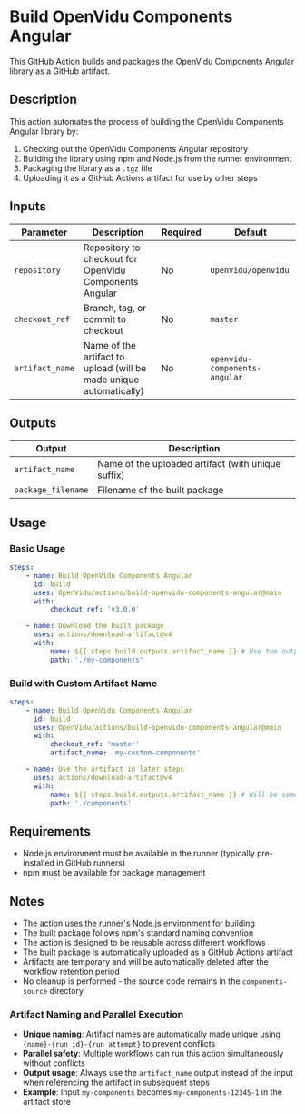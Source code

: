 # Build OpenVidu Components Angular

This GitHub Action builds and packages the OpenVidu Components Angular library as a GitHub artifact.

## Description

This action automates the process of building the OpenVidu Components Angular library by:

1. Checking out the OpenVidu Components Angular repository
2. Building the library using npm and Node.js from the runner environment
3. Packaging the library as a `.tgz` file
4. Uploading it as a GitHub Actions artifact for use by other steps

## Inputs

| Parameter       | Description                                                        | Required | Default                       |
| --------------- | ------------------------------------------------------------------ | -------- | ----------------------------- |
| `repository`    | Repository to checkout for OpenVidu Components Angular             | No       | `OpenVidu/openvidu`           |
| `checkout_ref`  | Branch, tag, or commit to checkout                                 | No       | `master`                      |
| `artifact_name` | Name of the artifact to upload (will be made unique automatically) | No       | `openvidu-components-angular` |

## Outputs

| Output             | Description                                        |
| ------------------ | -------------------------------------------------- |
| `artifact_name`    | Name of the uploaded artifact (with unique suffix) |
| `package_filename` | Filename of the built package                      |

## Usage

### Basic Usage

```yaml
steps:
    - name: Build OpenVidu Components Angular
      id: build
      uses: OpenVidu/actions/build-openvidu-components-angular@main
      with:
          checkout_ref: 'v3.0.0'

    - name: Download the built package
      uses: actions/download-artifact@v4
      with:
          name: ${{ steps.build.outputs.artifact_name }} # Use the output, not the input!
          path: './my-components'
```

### Build with Custom Artifact Name

```yaml
steps:
    - name: Build OpenVidu Components Angular
      id: build
      uses: OpenVidu/actions/build-openvidu-components-angular@main
      with:
          checkout_ref: 'master'
          artifact_name: 'my-custom-components'

    - name: Use the artifact in later steps
      uses: actions/download-artifact@v4
      with:
          name: ${{ steps.build.outputs.artifact_name }} # Will be something like 'my-custom-components-12345-1'
          path: './components'
```

## Requirements

-   Node.js environment must be available in the runner (typically pre-installed in GitHub runners)
-   npm must be available for package management

## Notes

-   The action uses the runner's Node.js environment for building
-   The built package follows npm's standard naming convention
-   The action is designed to be reusable across different workflows
-   The built package is automatically uploaded as a GitHub Actions artifact
-   Artifacts are temporary and will be automatically deleted after the workflow retention period
-   No cleanup is performed - the source code remains in the `components-source` directory

### Artifact Naming and Parallel Execution

-   **Unique naming**: Artifact names are automatically made unique using `{name}-{run_id}-{run_attempt}` to prevent conflicts
-   **Parallel safety**: Multiple workflows can run this action simultaneously without conflicts
-   **Output usage**: Always use the `artifact_name` output instead of the input when referencing the artifact in subsequent steps
-   **Example**: Input `my-components` becomes `my-components-12345-1` in the artifact store
